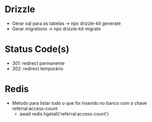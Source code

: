 # Drizzle
- Gerar sql para as tabelas -> npx drizzle-kit generate
- Gerar migrations -> npx drizzle-kit migrate

# Status Code(s)
- 301: redirect permanente
- 302: redirect temporário

# Redis
- Método para listar tudo o que foi inserido no banco com a chave referral:access-count
  - await redis.hgetall('referral:access-count')